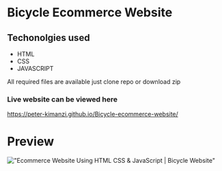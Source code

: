 # Bicycle Ecommerce   Website

## Techonolgies used
* HTML
* CSS
* JAVASCRIPT

All required files are available just clone repo or download zip

### Live website can be viewed here
https://peter-kimanzi.github.io/Bicycle-ecommerce-website/


# Preview

!["Ecommerce Website Using HTML CSS & JavaScript | Bicycle Website"](https://user-images.githubusercontent.com/67447840/123276709-9e3e6300-d52f-11eb-8e23-76d49c0017f0.png "Ecommerce Website Using HTML CSS & JavaScript | Bicycle Website")
